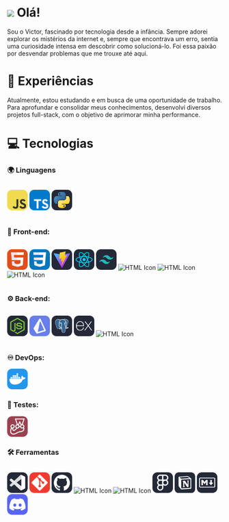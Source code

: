 #  <img src="https://media.giphy.com/media/hvRJCLFzcasrR4ia7z/giphy.gif" width="30" > Olá!

Sou o Victor, fascinado por tecnologia desde a infância. Sempre adorei explorar os mistérios da internet e, sempre que encontrava um erro, sentia uma curiosidade intensa em descobrir como solucioná-lo. Foi essa paixão por desvendar problemas que me trouxe até aqui.

#  💼 Experiências

Atualmente, estou estudando e em busca de uma oportunidade de trabalho. Para aprofundar e consolidar meus conhecimentos, desenvolvi diversos projetos full-stack, com o objetivo de aprimorar minha performance.

# 💻 Tecnologias

### 🌍 Linguagens



 <div style="display: flex; align-items: center; gap: 8px;">
    
<img
  src="https://github.com/tandpfun/skill-icons/blob/main/icons/JavaScript.svg?short_path=991e506"
  alt="JS icon"
  width="48"
  height="48"
/>
  <img
  src="https://github.com/tandpfun/skill-icons/blob/main/icons/TypeScript.svg"
  alt="HTML Icon"
  width="48"
  height="48"
/>
  <img
  src="https://github.com/tandpfun/skill-icons/blob/main/icons/Python-Dark.svg"
  alt="HTML Icon"
  width="48"
  height="48"
/>


  </div>

### 🎨 Front-end:

  <div style="display: flex; align-items: center; gap: 8px;">
    
  <img
  src="https://raw.githubusercontent.com/tandpfun/skill-icons/main/icons/HTML.svg"
  alt="HTML Icon"
  width="48"
  height="48"
/>
  <img
  src="https://github.com/tandpfun/skill-icons/blob/main/icons/CSS.svg"
  alt="HTML Icon"
  width="48"
  height="48"
/>
  <img
  src="https://github.com/tandpfun/skill-icons/blob/main/icons/Vite-Dark.svg"
  alt="HTML Icon"
  width="48"
  height="48"
/>
  <img
  src="https://github.com/tandpfun/skill-icons/blob/main/icons/React-Dark.svg"
  alt="HTML Icon"
  width="48"
  height="48"
/>
  <img
  src="https://github.com/tandpfun/skill-icons/blob/main/icons/TailwindCSS-Dark.svg"
  alt="HTML Icon"
  width="48"
  height="48"
/>
  <img
  src="https://www.react-hook-form.com/favicon-32x32.png?v=33dbda822526f0cf9f02a335ee65d925"
  alt="HTML Icon"
  width="48"
  height="48"
/>
  <img
  src="https://zod.dev/logo/logo.png"
  alt="HTML Icon"
  width="48"
  height="48"
/>
  <img
  src="https://reactrouter.com/favicon-dark.png"
  alt="HTML Icon"
  width="48"
  height="48"
/>




  </div>


### ⚙️ Back-end:

 <div style="display: flex; align-items: center; gap: 8px;">
    
  <img
  src="https://github.com/tandpfun/skill-icons/blob/main/icons/NodeJS-Dark.svg"
  alt="HTML Icon"
  width="48"
  height="48"
/>
  <img
  src="https://github.com/tandpfun/skill-icons/blob/main/icons/Prisma.svg"
  alt="HTML Icon"
  width="48"
  height="48"
/>
  <img
  src="https://github.com/tandpfun/skill-icons/blob/main/icons/PostgreSQL-Dark.svg"
  alt="HTML Icon"
  width="48"
  height="48"
/>
  <img
  src="https://github.com/tandpfun/skill-icons/blob/main/icons/ExpressJS-Dark.svg"
  alt="HTML Icon"
  width="48"
  height="48"
/>
  <img
  src="https://zod.dev/logo/logo.png"
  alt="HTML Icon"
  width="48"
  height="48"
/>
  </div>







### ♾️ DevOps:

  <img
  src="https://github.com/tandpfun/skill-icons/blob/main/icons/Docker.svg"
  alt="HTML Icon"
  width="48"
  height="48"
/>

### 🤖 Testes:

  <img
  src="https://github.com/tandpfun/skill-icons/blob/main/icons/Jest.svg"
  alt="HTML Icon"
  width="48"
  height="48"
/>

### 🛠 Ferramentas

  <div style="display: flex; align-items: center; gap: 8px;">

  
  <img
  src="https://github.com/tandpfun/skill-icons/blob/main/icons/VSCode-Dark.svg"
  alt="HTML Icon"
  width="48"
  height="48"
/>
  <img
  src="https://github.com/tandpfun/skill-icons/blob/main/icons/Git.svg"
  alt="HTML Icon"
  width="48"
  height="48"
/>
  <img
  src="https://github.com/tandpfun/skill-icons/blob/main/icons/Github-Dark.svg"
  alt="HTML Icon"
  width="48"
  height="48"
/>
  <img
  src="https://github.com/tandpfun/skill-icons/blob/main/icons/Npm-Dark.svg"
  alt="HTML Icon"
  width="48"
  height="48"
/>
  <img
  src="https://github.com/tandpfun/skill-icons/blob/main/icons/Pnpm-Dark.svg"
  alt="HTML Icon"
  width="48"
  height="48"
/>
  <img
  src="https://github.com/tandpfun/skill-icons/blob/main/icons/Figma-Dark.svg"
  alt="HTML Icon"
  width="48"
  height="48"
/>
  <img
  src="https://github.com/tandpfun/skill-icons/blob/main/icons/Notion-Dark.svg"
  alt="HTML Icon"
  width="48"
  height="48"
/>
  <img
  src="https://github.com/tandpfun/skill-icons/blob/main/icons/Markdown-Dark.svg"
  alt="HTML Icon"
  width="48"
  height="48"
/>
  <img
  src="https://github.com/tandpfun/skill-icons/blob/main/icons/Discord.svg"
  alt="HTML Icon"
  width="48"
  height="48"
/>

  </div>












  



